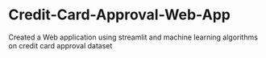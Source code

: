 # Credit-Card-Approval-Web-App
Created a Web application using streamlit and machine learning algorithms on credit card approval dataset 
